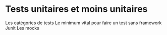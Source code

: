 # Tests unitaires et moins unitaires

Les catégories de tests
Le minimum vital pour faire un test sans framework
Junit
Les mocks